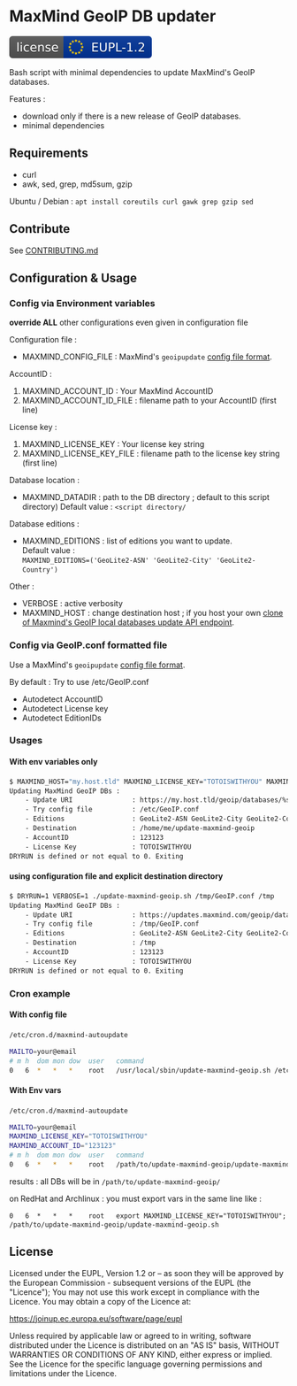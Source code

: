# MaxMind GeoIP DB updater

[![License: EUPL 1.2](https://raw.githubusercontent.com/eClip-/EUPL-badge/master/eupl_1.2.svg)](https://www.gnu.org/licenses/gpl-3.0)

Bash script with minimal dependencies to update MaxMind's GeoIP databases. 

Features :

- download only if there is a new release of GeoIP databases.
- minimal dependencies

## Requirements

- curl
- awk, sed, grep, md5sum, gzip

Ubuntu / Debian : ```apt install coreutils curl gawk grep gzip sed```

## Contribute

See [CONTRIBUTING.md](CONTRIBUTING.md)

## Configuration & Usage

### Config via Environment variables

**override ALL** other configurations even given in configuration file

Configuration file : 

- MAXMIND_CONFIG_FILE        : MaxMind's `geoipupdate` [config file format](https://github.com/maxmind/geoipupdate/blob/main/conf/GeoIP.conf.default).

AccountID :

1. MAXMIND_ACCOUNT_ID         : Your MaxMind AccountID
2. MAXMIND_ACCOUNT_ID_FILE    : filename path to your AccountID (first line)

License key : 

1. MAXMIND_LICENSE_KEY        : Your license key string
1. MAXMIND_LICENSE_KEY_FILE   : filename path to the license key string (first line)

Database location :

- MAXMIND_DATADIR            : path to the DB directory ; default to this script directory)
  Default value : ```<script directory/```<br>

Database editions :
- MAXMIND_EDITIONS           : list of editions you want to update.<br>
  Default value :<br>
  ```MAXMIND_EDITIONS=('GeoLite2-ASN' 'GeoLite2-City' 'GeoLite2-Country')```

Other :
- VERBOSE                    : active verbosity
- MAXMIND_HOST               : change destination host ; if you host your own [clone of Maxmind's GeoIP local databases update API endpoint](https://github.com/DSI-Universite-Rennes2/maxmind-geoip-update-server/).

### Config via GeoIP.conf formatted file

Use a MaxMind's `geoipupdate` [config file format](https://github.com/maxmind/geoipupdate/blob/main/conf/GeoIP.conf.default).

By default : Try to use /etc/GeoIP.conf 

- Autodetect AccountID
- Autodetect License key
- Autodetect EditionIDs

### Usages

#### With env variables only

```bash
$ MAXMIND_HOST="my.host.tld" MAXMIND_LICENSE_KEY="TOTOISWITHYOU" MAXMIND_ACCOUNT_ID="123123" DRYRUN=1 VERBOSE=1 ./update-maxmind-geoip.sh
Updating MaxMind GeoIP DBs : 
    - Update URI               : https://my.host.tld/geoip/databases/%s/update
    - Try config file          : /etc/GeoIP.conf
    - Editions                 : GeoLite2-ASN GeoLite2-City GeoLite2-Country
    - Destination              : /home/me/update-maxmind-geoip
    - AccountID                : 123123
    - License Key              : TOTOISWITHYOU
DRYRUN is defined or not equal to 0. Exiting
```

#### using configuration file and explicit destination directory

```bash
$ DRYRUN=1 VERBOSE=1 ./update-maxmind-geoip.sh /tmp/GeoIP.conf /tmp
Updating MaxMind GeoIP DBs : 
    - Update URI               : https://updates.maxmind.com/geoip/databases/%s/update
    - Try config file          : /tmp/GeoIP.conf
    - Editions                 : GeoLite2-ASN GeoLite2-City GeoLite2-Country
    - Destination              : /tmp
    - AccountID                : 123123
    - License Key              : TOTOISWITHYOU
DRYRUN is defined or not equal to 0. Exiting
```

### Cron example

#### With config file
`/etc/cron.d/maxmind-autoupdate`
```bash 
MAILTO=your@email
# m h  dom mon dow  user   command
0   6  *   *   *    root   /usr/local/sbin/update-maxmind-geoip.sh /etc/GeoIP.conf /usr/share/

```
#### With Env vars

`/etc/cron.d/maxmind-autoupdate`
```bash 
MAILTO=your@email
MAXMIND_LICENSE_KEY="TOTOISWITHYOU"
MAXMIND_ACCOUNT_ID="123123"
# m h  dom mon dow  user   command
0   6  *   *   *    root   /path/to/update-maxmind-geoip/update-maxmind-geoip.sh
```
results : all DBs will be in `/path/to/update-maxmind-geoip/`

on RedHat and Archlinux : you must export vars in the same line like : 
```
0   6  *   *   *    root   export MAXMIND_LICENSE_KEY="TOTOISWITHYOU"; /path/to/update-maxmind-geoip/update-maxmind-geoip.sh
```

## License

Licensed under the EUPL, Version 1.2 or – as soon they will be approved by
the European Commission - subsequent versions of the EUPL (the "Licence");
You may not use this work except in compliance with the Licence.
You may obtain a copy of the Licence at:

https://joinup.ec.europa.eu/software/page/eupl

Unless required by applicable law or agreed to in writing, software
distributed under the Licence is distributed on an "AS IS" basis,
WITHOUT WARRANTIES OR CONDITIONS OF ANY KIND, either express or implied.
See the Licence for the specific language governing permissions and
limitations under the Licence.
